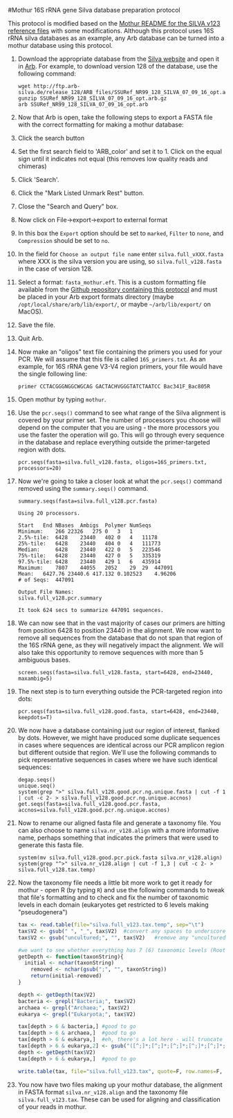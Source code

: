 #Mothur 16S rRNA gene Silva database preparation protocol

This protocol is modified based on the [Mothur README for the SILVA v123 reference files](http://blog.mothur.org/2015/12/03/SILVA-v123-reference-files/) with some modifications. Although this protocol uses 16S rRNA silva databases as an example, any Arb database can be turned into a mothur database using this protocol.

1. Download the appropriate database from the [Silva website](https://www.arb-silva.de/download/arb-files/) and open it in [Arb](http://www.arb-home.de/). For example, to download version 128 of the database, use the following command:

    ```
    wget http://ftp.arb-silva.de/release_128/ARB_files/SSURef_NR99_128_SILVA_07_09_16_opt.arb.gz
    gunzip SSURef_NR99_128_SILVA_07_09_16_opt.arb.gz
    arb SSURef_NR99_128_SILVA_07_09_16_opt.arb
    ```

2. Now that Arb is open, take the following steps to export a FASTA file with the correct formatting for making a mothur database:
  1. Click the search button
  2. Set the first search field to 'ARB_color' and set it to 1. Click on the equal sign until it indicates not equal (this removes low quality reads and chimeras)
  3. Click 'Search'.
  4. Click the "Mark Listed Unmark Rest" button.
  5. Close the "Search and Query" box.
  6. Now click on File->export->export to external format
  7. In this box the `Export` option should be set to `marked`, `Filter` to `none`, and `Compression` should be set to `no`.
  8. In the field for `Choose an output file name` enter `silva.full_vXXX.fasta` where XXX is the silva version you are using, so `silva.full_v128.fasta` in the case of version 128.
  9. Select a format: `fasta_mothur.eft`. This is a custom formatting file available from the [Github repository containing this protocol](https://github.com/ianpgm/AU_microbio_16S_protocol) and must be placed in your Arb export formats directory (maybe `/opt/local/share/arb/lib/export/`, or maybe `~/arb/lib/export/` on MacOS).
  10. Save the file.
  11. Quit Arb.

3. Now make an "oligos" text file containing the primers you used for your PCR. We will assume that this file is called `16S_primers.txt`. As an example, for 16S rRNA gene V3-V4 region primers, your file would have the single following line:

    ```
    primer CCTACGGGNGGCWGCAG GACTACHVGGGTATCTAATCC Bac341F_Bac805R
    ```

4. Open mothur by typing `mothur`.

5. Use the `pcr.seqs()` command to see what range of the Silva alignment is covered by your primer set. The number of processors you choose will depend on the computer that you are using - the more processors you use the faster the operation will go. This will go through every sequence in the database and replace everything outside the primer-targeted region with dots.
    
    ```
    pcr.seqs(fasta=silva.full_v128.fasta, oligos=16S_primers.txt, processors=20)
    ```

6. Now we're going to take a closer look at what the `pcr.seqs()` command removed using the `summary.seqs()` command.

    ```
    summary.seqs(fasta=silva.full_v128.pcr.fasta)

    Using 20 processors.

	Start	End	NBases	Ambigs	Polymer	NumSeqs
	Minimum:	266	22326	275	0	3	1
	2.5%-tile:	6428	23440	402	0	4	11178
	25%-tile:	6428	23440	404	0	4	111773
	Median: 	6428	23440	422	0	5	223546
	75%-tile:	6428	23440	427	0	5	335319
	97.5%-tile:	6428	23440	429	1	6	435914
	Maximum:	7807	44055	2052	29	29	447091
	Mean:	6427.76	23440.6	417.132	0.102523	4.96206
	# of Seqs:	447091

	Output File Names: 
	silva.full_v128.pcr.summary

	It took 624 secs to summarize 447091 sequences.

    ```

7. We can now see that in the vast majority of cases our primers are hitting from position 6428 to position 23440 in the alignment. We now want to remove all sequences from the database that do not span that region of the 16S rRNA gene, as they will negatively impact the alignment. We will also take this opportunity to remove sequences with more than 5 ambiguous bases.

    ```
    screen.seqs(fasta=silva.full_v128.fasta, start=6428, end=23440, maxambig=5)
    ```

8. The next step is to turn everything outside the PCR-targeted region into dots:

    ```
    pcr.seqs(fasta=silva.full_v128.good.fasta, start=6428, end=23440, keepdots=T)
    ```

9. We now have a database containing just our region of interest, flanked by dots. However, we might have produced some duplicate sequences in cases where sequences are identical across our PCR amplicon region but different outside that region. We'll use the following commands to pick representative sequences in cases where we have such identical sequences:

    ```
    degap.seqs()
    unique.seq()
    system(grep ">" silva.full_v128.good.pcr.ng.unique.fasta | cut -f 1 | cut -c 2- > silva.full_v128.good.pcr.ng.unique.accnos)
    get.seqs(fasta=silva.full_v128.good.pcr.fasta, accnos=silva.full_v128.good.pcr.ng.unique.accnos)
    ```

10. Now to rename our aligned fasta file and generate a taxonomy file. You can also choose to name `silva.nr_v128.align` with a more informative name, perhaps something that indicates the primers that were used to generate this fasta file.

    ```
    system(mv silva.full_v128.good.pcr.pick.fasta silva.nr_v128.align)
    system(grep "^>" silva.nr_v128.align | cut -f 1,3 | cut -c 2- > silva.full_v128.tax.temp)
    ```

11. Now the taxonomy file needs a little bit more work to get it ready for mothur - open R (by typing `R`) and use the following commands to tweak that file's formatting and to check and fix the number of taxonomic levels in each domain (eukaryotes get restricted to 6 levels making "pseudogenera")

    ```R
    tax <- read.table(file="silva.full_v123.tax.temp", sep="\t")
	tax$V2 <- gsub(" ", "_", tax$V2)  #convert any spaces to underscores
	tax$V2 <- gsub("uncultured;", "", tax$V2)   #remove any "uncultured" taxa names

	#we want to see whether everything has 7 (6) taxonomic levels (Root to genus)
	getDepth <- function(taxonString){
	  initial <- nchar(taxonString)
	    removed <- nchar(gsub(";", "", taxonString))
	    return(initial-removed)
	}

	depth <- getDepth(tax$V2)
	bacteria <- grepl("Bacteria;", tax$V2)
	archaea <- grepl("Archaea;", tax$V2)
	eukarya <- grepl("Eukaryota;", tax$V2)

	tax[depth > 6 & bacteria,] #good to go
	tax[depth > 6 & archaea,]  #good to go
	tax[depth > 6 & eukarya,]  #eh, there's a lot here - will truncate to the pseudo genus level
	tax[depth > 6 & eukarya,2] <- gsub("([^;]*;[^;]*;[^;]*;[^;]*;[^;]*;[^;]*;).*", "\\1", tax[depth > 6 & eukarya,2])
	depth <- getDepth(tax$V2)
	tax[depth > 6 & eukarya,]  #good to go

	write.table(tax, file="silva.full_v123.tax", quote=F, row.names=F, col.names=F)
	```

12. You now have two files making up your mothur database, the alignment in FASTA format `silva.nr_v128.align` and the taxonomy file `silva.full_v123.tax`. These can be used for aligning and classification of your reads in mothur.